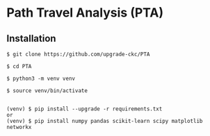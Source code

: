 Path Travel Analysis (PTA)
==========================


## Installation

    $ git clone https://github.com/upgrade-ckc/PTA

    $ cd PTA

    $ python3 -m venv venv

    $ source venv/bin/activate


    (venv) $ pip install --upgrade -r requirements.txt
    or
    (venv) $ pip install numpy pandas scikit-learn scipy matplotlib networkx




